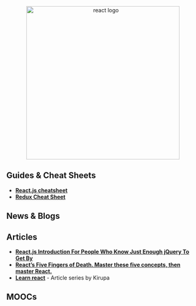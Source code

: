 <p align="center">
  <img width="400" src="https://cdn.worldvectorlogo.com/logos/react.svg"  alt="react logo">
</p>


## Guides & Cheat Sheets
+ **[React.js cheatsheet](https://devhints.io/react)**
+ **[Redux Cheat Sheet](https://github.com/linkmesrl/react-journey-2016/blob/master/resources/egghead-redux-cheat-sheet-3-2-1.pdf)**



## News & Blogs


## Articles
+ **[React.js Introduction For People Who Know Just Enough jQuery To Get By](http://chibicode.com/react-js-introduction-for-people-who-know-just-enough-jquery-to-get-by/)**
+ **[React’s Five Fingers of Death. Master these five concepts, then master React.](https://medium.freecodecamp.com/the-5-things-you-need-to-know-to-understand-react-a1dbd5d114a3)**
+ **[Learn react](https://www.kirupa.com/react/index.htm)** - Article series by Kirupa


## MOOCs
